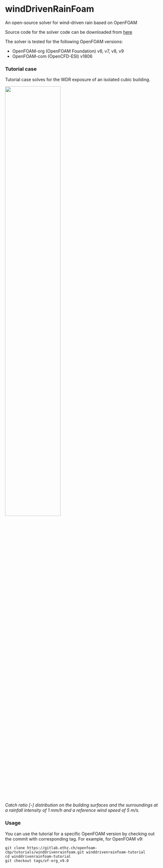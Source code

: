# windDrivenRainFoam

An open-source solver for wind-driven rain based on OpenFOAM

Source code for the solver code can be downloaded from [here](https://gitlab.ethz.ch/openfoam-cbp/solvers/winddrivenrainfoam)

The solver is tested for the following OpenFOAM versions:

* OpenFOAM-org (OpenFOAM Foundation) v6, v7, v8, v9 
* OpenFOAM-com (OpenCFD-ESI) v1806

### Tutorial case

Tutorial case solves for the WDR exposure of an isolated cubic building.

<img src="https://gitlab.ethz.ch/openfoam-cbp/solvers/winddrivenrainfoam/-/wikis/img/tutorial_cube.png"  width="60%">
<br><i>  Catch ratio [-] distribution on the building surfaces and the 
surroundings at a rainfall intensity of 1 mm/h and a reference wind speed of 5 m/s. </i>

### Usage

You can use the tutorial for a specific OpenFOAM version by checking out the commit with corresponding tag. For example, for OpenFOAM v9:

	git clone https://gitlab.ethz.ch/openfoam-cbp/tutorials/winddrivenrainfoam.git winddrivenrainfoam-tutorial
	cd winddrivenrainfoam-tutorial
	git checkout tags/of-org_v9.0


